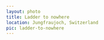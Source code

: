 ```yaml
---
layout: photo
title: Ladder to nowhere
location: Jungfraujoch, Switzerland
pic: ladder-to-nowhere
---
```

